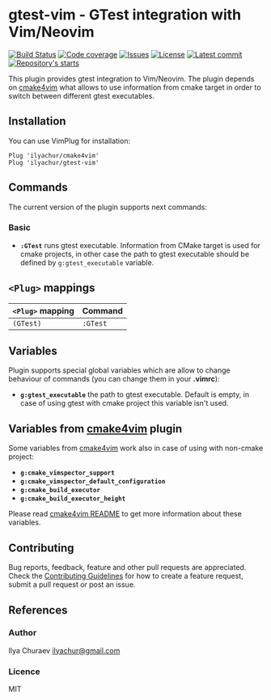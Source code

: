 # gtest-vim - GTest integration with Vim/Neovim

<p>
<a href="#"><img src="https://github.com/ilyachur/gtest-vim/workflows/CI/badge.svg" alt="Build Status"/></a>
<a href="https://codecov.io/gh/ilyachur/gtest-vim"><img src="https://codecov.io/gh/ilyachur/gtest-vim/branch/master/graph/badge.svg" alt="Code coverage"/></a>
<a href="https://github.com/ilyachur/gtest-vim/issues"><img src="https://img.shields.io/github/issues/ilyachur/gtest-vim" alt="Issues"/></a>
<a href="https://github.com/ilyachur/gtest-vim/blob/master/LICENSE"><img src="https://img.shields.io/badge/license-MIT-green.svg" alt="License"/></a>
<a href="https://github.com/ilyachur/gtest-vim/commits/master"><img src="https://img.shields.io/github/last-commit/ilyachur/gtest-vim" alt="Latest commit"/></a>
<a href="https://github.com/ilyachur/gtest-vim/stargazers"><img src="https://img.shields.io/github/stars/ilyachur/gtest-vim" alt="Repository's starts"/></a>
</p>

This plugin provides gtest integration to Vim/Neovim.
The plugin depends on [cmake4vim](https://github.com/ilyachur/cmake4vim) what allows to use information from cmake target in order to switch between different gtest executables.

## Installation

You can use VimPlug for installation:
```vim
Plug 'ilyachur/cmake4vim'
Plug 'ilyachur/gtest-vim'
```

## Commands

The current version of the plugin supports next commands:

### Basic

- **`:GTest`** runs gtest executable. Information from CMake target is used for cmake projects, in other case the path to gtest executable should be defined by `g:gtest_executable` variable.


## `<Plug>` mappings

| `<Plug>` mapping          | Command                   |
|:--------------------------|:--------------------------|
| `(GTest)`                 | `:GTest`                  |

## Variables

Plugin supports special global variables which are allow to change behaviour of commands (you can change them in your **.vimrc**):

- **`g:gtest_executable`** the path to gtest executable. Default is empty, in case of using gtest with cmake project this variable isn't used.

## Variables from [cmake4vim](https://github.com/ilyachur/cmake4vim) plugin

Some variables from [cmake4vim](https://github.com/ilyachur/cmake4vim) work also in case of using with non-cmake project:

- **`g:cmake_vimspector_support`**
- **`g:cmake_vimspector_default_configuration`**
- **`g:cmake_build_executor`**
- **`g:cmake_build_executor_height`**

Please read [cmake4vim README](https://github.com/ilyachur/cmake4vim/blob/master/README.md) to get more information about these variables.

## Contributing

Bug reports, feedback, feature and other pull requests are appreciated. Check the [Contributing Guidelines](CONTRIBUTING.md) for how to
create a feature request, submit a pull request or post an issue.

## References

### Author

Ilya Churaev ilyachur@gmail.com

### Licence

MIT
